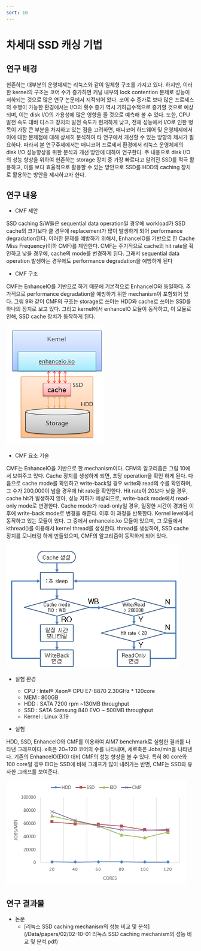 ```yaml
---
sort: 10
---
```


# 차세대 SSD 캐싱 기법

## 연구 배경

현존하는 대부분의 운영체제는 리눅스와 같이 일체형 구조를 가지고 있다. 하지만, 이러한 kernel의 구조는 코어 수가 증가하면 커널 내부의 lock contention 문제로 성능이 저하되는 것으로 많은 연구 논문에서 지적되어 왔다. 코어 수 증가로 보다 많은 프로세스의 수행이 가능한 환경에서는 I/O의 횟수 증가 역시 기하급수적으로 증가할 것으로 예상되며, 이는 disk I/O의 가용성에 많은 영향을 줄 것으로 예측해 볼 수 있다. 또한, CPU 발전 속도 대비 디스크 장치의 발전 속도가 현저하게 낮고, 전체 성능에서 I/O로 인한 병목이 가장 큰 부분을 차지하고 있는 점을 고려하면, 매니코어 하드웨어 및 운영체제에서 이에 대한 문제점에 대해 상세히 분석하여 타 연구에서 개선할 수 있는 방향의 제시가 필요하다. 따라서 본 연구주제에서는 매니코어 프로세서 환경에서 리눅스 운영체제의 disk I/O 성능향상을 위한 분석과 개선 방안에 대하여 연구한다. 주 내용으로 disk I/O의 성능 향상을 위하여 현존하는 storage 장치 중 가장 빠르다고 알려진 SSD를 적극 활용하고, 이를 보다 효율적으로 활용할 수 있는 방안으로 SSD를 HDD의 caching 장치로 활용하는 방안을 제시하고자 한다.

## 연구 내용

* CMF 제안

SSD caching S/W들은 sequential data operation일 경우에 workload가 SSD cache의 크기보다 클 경우에 replacement가 많이 발생하게 되어 performance degradation된다. 이러한 문제를 예방하기 위해서, EnhanceIO를 기반으로 한 Cache Miss Frequency(이하 CMF)를 제안한다. CMF는 주기적으로 cache의 hit rate을 확인하고 낮을 경우에, cache의 mode를 변경하게 된다. 그래서 sequential data operation 발생하는 경우에도 performance degradation을 예방하게 된다

* CMF 구조

CMF는 EnhanceIO를 기반으로 하기 때문에 기본적으로 EnhanceIO와 동일하다. 추가적으로 performance degradation을 예방하기 위한 mechanism이 포함되어 있다. 그림 9와 같이 CMF의 구조는 storage로 쓰이는 HDD와 cache로 쓰이는 SSD를 하나의 장치로 보고 있다. 그리고 kernel에서 enhanceIO 모듈이 동작하고, 이 모듈로 인해, SSD cache 장치가 동작하게 된다.

![Fig1](/Data/images/02/02-10-01.png)

* CMF 요소 기술

CMF는 EnhanceIO을 기반으로 한 mechanism이다. CFM의 알고리즘은 그림 10에서 보여주고 있다. Cache 장치를 생성하게 되면, 초당 operation을 확인 하게 된다. 다음으로 cache mode를 확인하고 write-back일 경우 write와 read의 수를 확인하며, 그 수가 200,000이 넘을 경우에 hit rate을 확인한다. Hit rate이 20보다 낮을 경우, cache hit가 발생하지 않아, 성능 저하가 예상되므로, write-back mode에서 read-only mode로 변경한다. Cache mode가 read-only일 경우, 일정한 시간이 경과된 이후에 write-back mode로 변경을 해준다. 이후 이 과정을 반복한다. Kernel level에서 동작하고 있는 모듈이 있다. 그 중에서 enhanceio.ko 모듈이 있으며, 그 모듈에서 kthread()를 이용해서 kernel thread를 생성한다. thread를 생성하여, SSD cache 장치를 모니터링 하게 만들었으며, CMF의 알고리즘이 동작하게 되어 있다.

![Fig2](/Data/images/02/02-10-02.png)

* 실험 환경
  - CPU : Intel® Xeon® CPU E7-8870 2.30GHz * 120core
  - MEM : 800GB
  - HDD : SATA 7200 rpm ~130MB throughput
  - SSD : SATA Samsung 840 EVO ~ 500MB throughput
  - Kernel : Linux 3.19

* 실험

HDD, SSD, EnhanceIO와 CMF를 이용하여 AIM7 benchmark로 실험한 결과를 나타낸 그래프이다. x축은 20~120 코어의 수를 나타내며, 세로축은 Jobs/min을 나타낸다. 기존의 EnhanceIO(EIO) 대비 CMF의 성능 향상을 볼 수 있다. 특히 80 core와 100 core일 경우 EIO는 SSD에 비해 그래프가 많이 내려가는 반면, CMF는 SSD와 유사한 그래프를 보여준다.

![Fig3](/Data/images/02/02-10-03.png)

## 연구 결과물

* 논문
  - [리눅스 SSD caching mechanism의 성능 비교 및 분석](/Data/papers/02/02-10-01 리눅스 SSD caching mechanism의 성능 비교 및 분석.pdf)
